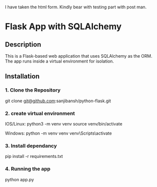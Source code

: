 I have taken the html form. Kindly bear with testing part with post man.
# Flask App with SQLAlchemy  

## Description  
This is a Flask-based web application that uses SQLAlchemy as the ORM. The app runs inside a virtual environment for isolation.  

## Installation  

### 1. Clone the Repository  

git clone git@github.com:sanjibansh/python-flask.git

### 2. create virtual environment

IOS/Linux:
python3 -m venv venv
source venv/bin/activate

Windows:
python -m venv venv
venv\Scripts\activate

### 3. Install dependancy
pip install -r requirements.txt

### 4. Running the app
python app.py





